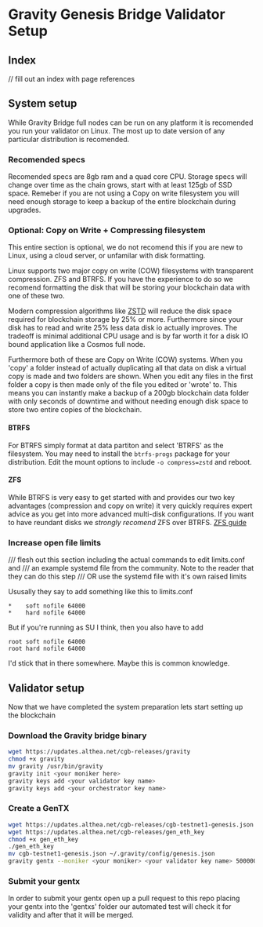 # Gravity Genesis Bridge Validator Setup

## Index

// fill out an index with page references

## System setup

While Gravity Bridge full nodes can be run on any platform it is recomended you run your validator on Linux. The most up to date version of any particular distribution is recomended.

### Recomended specs

Recomended specs are 8gb ram and a quad core CPU. Storage specs will change over time as the chain grows, start with at least 125gb of SSD space. Remeber if you are not using a Copy on write filesystem you will need enough storage to keep a backup of the entire blockchain during upgrades.

### Optional: Copy on Write + Compressing filesystem

This entire section is optional, we do not recomend this if you are new to Linux, using a cloud server, or unfamilar with disk formatting.

Linux supports two major copy on write (COW) filesystems with transparent compression. ZFS and BTRFS. If you have the experience to do so we recomend formatting the disk that will be storing your blockchain data with one of these two.

Modern compression algorithms like [ZSTD](https://github.com/facebook/zstd) will reduce the disk space required for blockchain storage by 25% or more. Furthermore since your disk has to read and write 25% less data disk io actually improves. The tradeoff is minimal additional CPU usage and is by far worth it for a disk IO bound application like a Cosmos full node.

Furthermore both of these are Copy on Write (COW) systems. When you 'copy' a folder instead of actually duplicating all that data on disk a virtual copy is made and two folders are shown. When you edit any files in the first folder a copy is then made only of the file you edited or 'wrote' to. This means you can instantly make a backup of a 200gb blockchain data folder with only seconds of downtime and without needing enough disk space to store two entire copies of the blockchain.

#### BTRFS

For BTRFS simply format at data partiton and select 'BTRFS' as the filesystem. You may need to install the `btrfs-progs` package for your distribution. Edit the mount options to include `-o compress=zstd` and reboot.

#### ZFS

While BTRFS is very easy to get started with and provides our two key advantages (compression and copy on write) it very quickly requires expert advice as you get into more advanced multi-disk configurations. If you want to have reundant disks we _strongly recomend_ ZFS over BTRFS. [ZFS guide](https://openzfs.github.io/openzfs-docs/Getting%20Started/index.html)

### Increase open file limits

/// flesh out this section including the actual commands to edit limits.conf and
/// an example systemd file from the community. Note to the reader that they can do this step
/// OR use the systemd file with it's own raised limits

Ususally they say to add something like this to limits.conf

```text
*    soft nofile 64000
*    hard nofile 64000
```

But if you're running as SU I think, then you also have to add

```text
root soft nofile 64000
root hard nofile 64000
```

I'd stick that in there somewhere. Maybe this is common knowledge.

## Validator setup

Now that we have completed the system preparation lets start setting up the blockchain

### Download the Gravity bridge binary

```bash
wget https://updates.althea.net/cgb-releases/gravity
chmod +x gravity
mv gravity /usr/bin/gravity
gravity init <your moniker here>
gravity keys add <your validator key name>
gravity keys add <your orchestrator key name>
```

### Create a GenTX

```bash
wget https://updates.althea.net/cgb-releases/cgb-testnet1-genesis.json
wget https://updates.althea.net/cgb-releases/gen_eth_key
chmod +x gen_eth_key
./gen_eth_key
mv cgb-testnet1-genesis.json ~/.gravity/config/genesis.json
gravity gentx --moniker <your moniker> <your validator key name> 50000000000000ugraviton <orchestrator eth address> <orchestrator address> --chain-id=cgbtestnet1
```

### Submit your gentx

In order to submit your gentx open up a pull request to this repo placing your gentx into the 'gentxs' folder
our automated test will check it for validity and after that it will be merged.
